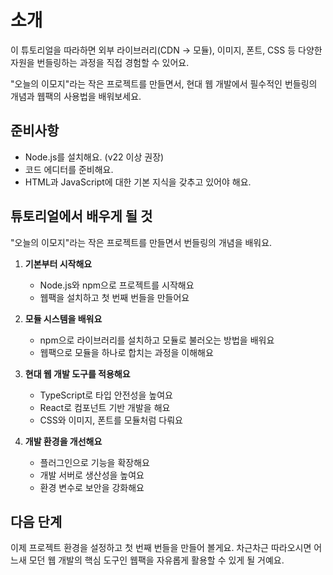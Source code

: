 # 소개

이 튜토리얼을 따라하면 외부 라이브러리(CDN → 모듈), 이미지, 폰트, CSS 등 다양한 자원을 번들링하는 과정을 직접 경험할 수 있어요. 

"오늘의 이모지"라는 작은 프로젝트를 만들면서, 현대 웹 개발에서 필수적인 번들링의 개념과 웹팩의 사용법을 배워보세요.

## 준비사항
- Node.js를 설치해요. (v22 이상 권장)
- 코드 에디터를 준비해요.
- HTML과 JavaScript에 대한 기본 지식을 갖추고 있어야 해요.

## 튜토리얼에서 배우게 될 것
"오늘의 이모지"라는 작은 프로젝트를 만들면서 번들링의 개념을 배워요. 

1. **기본부터 시작해요**
   - Node.js와 npm으로 프로젝트를 시작해요
   - 웹팩을 설치하고 첫 번째 번들을 만들어요

2. **모듈 시스템을 배워요**
   - npm으로 라이브러리를 설치하고 모듈로 불러오는 방법을 배워요
   - 웹팩으로 모듈을 하나로 합치는 과정을 이해해요

3. **현대 웹 개발 도구를 적용해요**
   - TypeScript로 타입 안전성을 높여요
   - React로 컴포넌트 기반 개발을 해요
   - CSS와 이미지, 폰트를 모듈처럼 다뤄요

4. **개발 환경을 개선해요**
   - 플러그인으로 기능을 확장해요
   - 개발 서버로 생산성을 높여요
   - 환경 변수로 보안을 강화해요

## 다음 단계
이제 프로젝트 환경을 설정하고 첫 번째 번들을 만들어 볼게요. 차근차근 따라오시면 어느새 모던 웹 개발의 핵심 도구인 웹팩을 자유롭게 활용할 수 있게 될 거예요.
